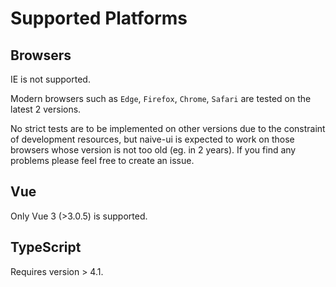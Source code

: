 <!--anchor:on-->

# Supported Platforms

## Browsers

IE is not supported.

Modern browsers such as `Edge`, `Firefox`, `Chrome`, `Safari` are tested on the latest 2 versions.

No strict tests are to be implemented on other versions due to the constraint of development resources, but naive-ui is expected to work on those browsers whose version is not too old (eg. in 2 years). If you find any problems please feel free to create an issue.

## Vue

Only Vue 3 (>3.0.5) is supported.

## TypeScript

Requires version > 4.1.
